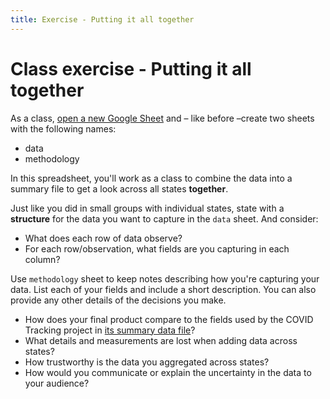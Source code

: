```yaml
---
title: Exercise - Putting it all together
---
```


# Class exercise - Putting it all together

As a class, [open a new Google Sheet](https://sheet.new) and – like before –create two sheets with the following names:
* data
* methodology

In this spreadsheet, you'll work as a class to combine the data into a summary file to get a look across all states **together**.

Just like you did in small groups with individual states, state with a **structure** for the data you want to capture in the `data` sheet. And consider:
* What does each row of data observe?
* For each row/observation, what fields are you capturing in each column?

Use `methodology` sheet to keep notes describing how you're capturing your data. List each of your fields and include a short description. You can also provide any other details of the decisions you make.

* How does your final product compare to the fields used by the COVID Tracking project in [its summary data file](https://covidtracking.com/data/download/national-history.csv)?
* What details and measurements are lost when adding data across states?
* How trustworthy is the data you aggregated across states?
* How would you communicate or explain the uncertainty in the data to your audience?



